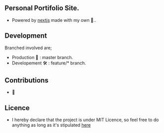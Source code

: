 ## Personal Portifolio Site.

- Powered by [nextjs](https://nextjs.org/) made with my own 🙌..

## Development
Branched involved are;
  - Production 🚁 : master branch.
  - Developement 🛠 : feature/* branch.  

## Contributions

- 🚧

## Licence

- I hereby declare that the project is under MIT Licence, so feel free to do anything as long as it's stipulated [here](https://github.com/vercel/next.js/blob/canary/license.md)

